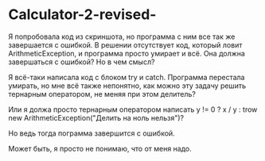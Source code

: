 # Calculator-2-revised-

Я попробовала код из скриншота, но программа с ним все так же завершается с ошибкой. В решении отсутствует код, который ловит ArithmeticException, и программа просто умирает и всё. Она должна завершаться с ошибкой? Но в чем смысл? 

Я всё-таки написала код с блоком try и catch. Программа перестала умирать, но мне всё также непонятно, как можно эту задачу решить тернарным оператором, не меняя при этом делитель? 

Или я должа просто тернарным оператором написать 
y != 0 ? x / y : trow new ArithmeticException("Делить на ноль нельзя")?


Но ведь тогда пограмма завершится с ошибкой.


Может быть, я просто не понимаю, что от меня надо. 
